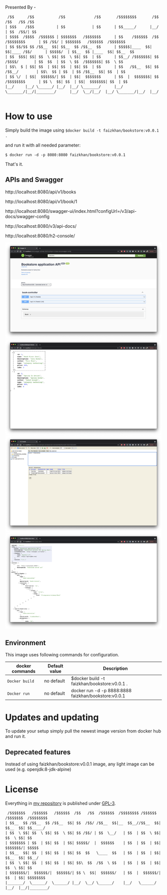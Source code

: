 Presented By -

```
 /$$      /$$           /$$             /$$       /$$$$$$$$       /$$                 /$$   /$$ /$$                          
| $$$    /$$$          | $$            | $$      | $$_____/      |__/                | $$  /$$/| $$                          
| $$$$  /$$$$  /$$$$$$ | $$$$$$$   /$$$$$$$      | $$    /$$$$$$  /$$ /$$$$$$$$      | $$ /$$/ | $$$$$$$   /$$$$$$  /$$$$$$$ 
| $$ $$/$$ $$ /$$__  $$| $$__  $$ /$$__  $$      | $$$$$|____  $$| $$|____ /$$/      | $$$$$/  | $$__  $$ |____  $$| $$__  $$
| $$  $$$| $$| $$  \ $$| $$  \ $$| $$  | $$      | $$__/ /$$$$$$$| $$   /$$$$/       | $$  $$  | $$  \ $$  /$$$$$$$| $$  \ $$
| $$\  $ | $$| $$  | $$| $$  | $$| $$  | $$      | $$   /$$__  $$| $$  /$$__/        | $$\  $$ | $$  | $$ /$$__  $$| $$  | $$
| $$ \/  | $$|  $$$$$$/| $$  | $$|  $$$$$$$      | $$  |  $$$$$$$| $$ /$$$$$$$$      | $$ \  $$| $$  | $$|  $$$$$$$| $$  | $$
|__/     |__/ \______/ |__/  |__/ \_______/      |__/   \_______/|__/|________/      |__/  \__/|__/  |__/ \_______/|__/  |__/
                                                                                                                                                                                                                                                                                                                                                                                       
```


# How to use

Simply build the image using `$docker build -t faizkhan/bookstore:v0.0.1 .`

and run it with all needed parameter:

```console
$ docker run -d -p 8080:8080 faizkhan/bookstore:v0.0.1
```

That's it.

## APIs and Swagger
http://localhost:8080/api/v1/books

http://localhost:8080/api/v1/book/1

http://localhost:8080/swagger-ui/index.html?configUrl=/v3/api-docs/swagger-config

http://localhost:8080/v3/api-docs/

http://localhost:8080/h2-console/

![alt text](https://raw.githubusercontent.com/mohdfaizkhan/bookestore/main/screenshot/1%20Open%20API.png "preview1")
![alt text](https://raw.githubusercontent.com/mohdfaizkhan/bookestore/main/screenshot/2%20service1.png "preview2")
![alt text](https://raw.githubusercontent.com/mohdfaizkhan/bookestore/main/screenshot/3%20h2db%20data.png "preview3")
![alt text](https://raw.githubusercontent.com/mohdfaizkhan/bookestore/main/screenshot/4%20Api%20docs.png "preview4")

## Environment 

This image uses following commands for configuration.

|docker commands     |Default value        |Description                                         |
|------------------------|---------------------|----------------------------------------------------|
|`Docker build`    |no default           |$docker build -t faizkhan/bookstore:v0.0.1 .|
|`Docker run`    |no default           |docker run -d -p 8888:8888 faizkhan/bookstore:v0.0.1           |



# Updates and updating

To update your setup simply pull the newest image version from docker hub and run it.


## Deprecated features

Instead of using faizkhan/bookstore:v0.0.1  image, any light image can be used (e.g. openjdk:8-jdk-alpine)

# License

Everything in [my repository](https://github.com/mohdfaizkhan/mohdfaizkhan.github.io) is published under [GPL-3](https://spdx.org/licenses/GPL-3.0).

```
 /$$$$$$$   /$$$$$$   /$$$$$$  /$$   /$$  /$$$$$$  /$$$$$$$$ /$$$$$$  /$$$$$$$  /$$$$$$$$
| $$__  $$ /$$__  $$ /$$__  $$| $$  /$$/ /$$__  $$|__  $$__//$$__  $$| $$__  $$| $$_____/
| $$  \ $$| $$  \ $$| $$  \ $$| $$ /$$/ | $$  \__/   | $$  | $$  \ $$| $$  \ $$| $$      
| $$$$$$$ | $$  | $$| $$  | $$| $$$$$/  |  $$$$$$    | $$  | $$  | $$| $$$$$$$/| $$$$$   
| $$__  $$| $$  | $$| $$  | $$| $$  $$   \____  $$   | $$  | $$  | $$| $$__  $$| $$__/   
| $$  \ $$| $$  | $$| $$  | $$| $$\  $$  /$$  \ $$   | $$  | $$  | $$| $$  \ $$| $$      
| $$$$$$$/|  $$$$$$/|  $$$$$$/| $$ \  $$|  $$$$$$/   | $$  |  $$$$$$/| $$  | $$| $$$$$$$$
|_______/  \______/  \______/ |__/  \__/ \______/    |__/   \______/ |__/  |__/|________/
                                                                                                                                                                                                                                                                                                                                                            

```
